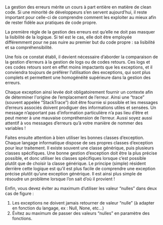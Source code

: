 La gestion des erreurs mérite un cours à part entière en matière de clean code. Si une minorité de développeurs s’en servent aujourd’hui, il reste important pour celle-ci de comprendre comment les exploiter au mieux afin de rester fidèle aux pratiques de code propre.

La première règle de la gestion des erreurs est qu’elle ne doit pas masquer la lisibilité de la logique. Si tel est le cas, elle doit être employée différemment pour ne pas nuire au premier but du code propre : sa lisibilité et sa compréhensibilité.

Une fois ce constat établi, il devient nécessaire d’aborder la comparaison de la gestion d’erreurs à la gestion de logs ou de codes retours. Ces logs et ces codes retours sont en effet moins impactants que les exceptions, et il conviendra toujours de préférer l’utilisation des exceptions, qui sont plus complets et permettent une homogénéité supérieure dans la gestion des erreurs.

Chaque exception ainsi levée doit obligatoirement fournir un contexte afin de déterminer l'origine de l’emplacement de l’erreur. Ainsi une “trace” (souvent appelée “StackTrace”) doit être fournie si possible et les messages d’erreurs associés doivent prodiguer des informations utiles et sensées. Un message n’apportant pas d’information particulière n’a pas lieu d’être et peut mener à une mauvaise compréhension de l’erreur. Aussi soyez aussi attentif à vos messages d’erreurs qu’à votre manière de nommer des variables !

Faites ensuite attention à bien utiliser les bonnes classes d’exception. Chaque langage informatique dispose de ses propres classes d’exception pour leur traitement. Il existe souvent une classe générique, puis plusieurs classes spécifiques. Une bonne gestion d’exception doit être la plus précise possible, et donc utiliser les classes spécifiques lorsque c’est possible plutôt que de choisir la classe générique. Le principe (simple) résident derrière cette logique est qu’il est plus facile de comprendre une exception précise plutôt qu’une exception générique. Il est ainsi plus simple de résoudre un problème lorsque l’on sait d’où il provient !

Enfin, vous devez éviter au maximum d’utiliser les valeur “nulles” dans deux cas de figure : 

1. Les exceptions ne doivent jamais retourner de valeur “nulle” (à adapter en fonction du langage, ex : Null, None, etc…)
2. Évitez au maximum de passer des valeurs “nulles” en paramètre des fonctions.
